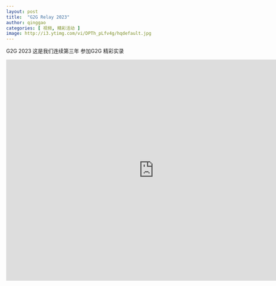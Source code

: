 ```yaml
---
layout: post
title:  "G2G Relay 2023"
author: qinggao
categories: [ 视频, 精彩活动 ]
image: http://i3.ytimg.com/vi/DPTh_pLfv4g/hqdefault.jpg
---
```


G2G 2023 这是我们连续第三年 参加G2G 精彩实录

<iframe width="800" height="600" src="https://www.youtube.com/embed/DPTh_pLfv4g?si=R1pWd41zu5jXsWyk" title="YouTube video player" frameborder="0" allow="accelerometer; autoplay; clipboard-write; encrypted-media; gyroscope; picture-in-picture; web-share" allowfullscreen></iframe>
